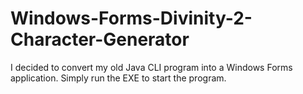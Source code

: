 # Windows-Forms-Divinity-2-Character-Generator
I decided to convert my old Java CLI program into a Windows Forms application. Simply run the EXE to start the program.
